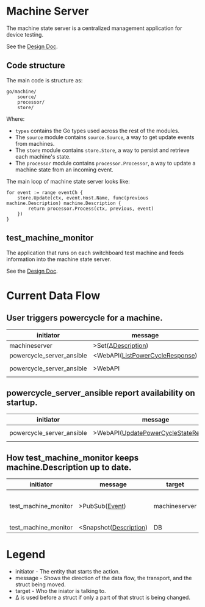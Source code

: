 # Machine Server

The machine state server is a centralized management application for device
testing.

See the [Design Doc](http://go/skolo-machine-state).

## Code structure

The main code is structure as:

    go/machine/
        source/
        processor/
        store/

Where:

- `types` contains the Go types used across the rest of the modules.
- The `source` module contains `source.Source`, a way to get update events from
  machines.
- The `store` module contains `store.Store`, a way to persist and retrieve each
  machine's state.
- The `processor` module contains `processor.Processor`, a way to update a
  machine state from an incoming event.

The main loop of machine state server looks like:

    for event := range eventCh {
    	store.Update(ctx, event.Host.Name, func(previous machine.Description) machine.Description {
    		return processor.Process(ctx, previous, event)
    	})
    }

## test_machine_monitor

The application that runs on each switchboard test machine and feeds information
into the machine state server.

See the [Design Doc](http://go/skia-switchboard).

# Current Data Flow

## User triggers powercycle for a machine.

| initiator                 | message                                 | target        | notes                                          |
| ------------------------- | --------------------------------------- | ------------- | ---------------------------------------------- |
| machineserver             | >Set(Δ[Description][desc])              | DB            | Description.Powercycle=true                    |
| powercycle_server_ansible | <WebAPI([ListPowerCycleResponse][lpcr]) | machineserver | GET on `/json/v1/powercycle/list`              |
| powercycle_server_ansible | >WebAPI                                 | machineserver | POST to `/json/v1/powercycle/complete/{id:.+}` |

## powercycle_server_ansible report availability on startup.

| initiator                 | message                                       | target        | notes                                      |
| ------------------------- | --------------------------------------------- | ------------- | ------------------------------------------ |
| powercycle_server_ansible | >WebAPI([UpdatePowerCycleStateRequest][pssu]) | machineserver | POST to `/json/v1/powercycle/state/update` |

## How test_machine_monitor keeps machine.Description up to date.

| initiator            | message                        | target        | notes                           |
| -------------------- | ------------------------------ | ------------- | ------------------------------- |
| test_machine_monitor | >PubSub([Event][event])        | machineserver | Sends results from interrogate. |
| test_machine_monitor | <Snapshot([Description][desc]) | DB            |                                 |

[desc]:
  https://pkg.go.dev/go.skia.org/infra/machine/go/machine#Description
  'machine.Description'
[event]:
  https://pkg.go.dev/go.skia.org/infra/machine/go/machine#Event
  'machine.Event'
[lpcr]:
  https://pkg.go.dev/go.skia.org/infra/machine/go/machineserver/rpc#ListPowerCycleResponse
  'rpc.ListPowerCycleResponse'
[pssu]:
  https://pkg.go.dev/go.skia.org/infra/machine/go/machineserver/rpc#UpdatePowerCycleStateRequest
  'rpc.UpdatePowerCycleStateRequest'

# Legend

- initiator - The entity that starts the action.
- message - Shows the direction of the data flow, the transport, and the struct
  being moved.
- target - Who the iniator is talking to.
- Δ is used before a struct if only a part of that struct is being changed.
